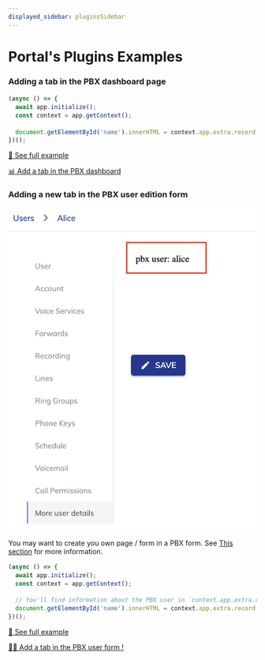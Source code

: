 ```yaml
---
displayed_sidebar: pluginsSidebar
---
```


# Portal's Plugins Examples

### Adding a tab in the PBX dashboard page

```js
(async () => {
  await app.initialize();
  const context = app.getContext();

  document.getElementById('name').innerHTML = context.app.extra.record.auth.username;
})();
```

[👀 See full example](https://github.com/wazo-communication/euc-plugins-js-sdk/tree/master/documentation/static/examples/portal/pbx-dashboard-tab)

<a class="try-it button button--secondary button--lg" href="https://portal.wazo.io/?manifestUrl=https://wazo-communication.github.io/euc-plugins-js-sdk/examples/portal/pbx-dashboard-tab/manifest.json" target="_blank">
    📊 Add a tab in the PBX dashboard
</a>

### Adding a new tab in the PBX user edition form

![New pbx user tab (small)](/img/portal-custom-pbx-user-tab.png)

You may want to create you own page / form in a PBX form.
See [This section](./portal#adding-tabs-in-a-form) for more information.

```js
(async () => {
  await app.initialize();
  const context = app.getContext();

  // You'll find information about the PBX user in `context.app.extra.record`;
  document.getElementById('name').innerHTML = context.app.extra.record.auth.username;
})();
```

[👀 See full example](https://github.com/wazo-communication/euc-plugins-js-sdk/tree/master/documentation/static/examples/portal/pbx-user-form-tab)

<a class="try-it button button--secondary button--lg" href="https://portal.wazo.io/?manifestUrl=https://wazo-communication.github.io/euc-plugins-js-sdk/examples/portal/pbx-user-form-tab/manifest.json" target="_blank">
    👨‍🦰 Add a tab in the PBX user form !
</a>
